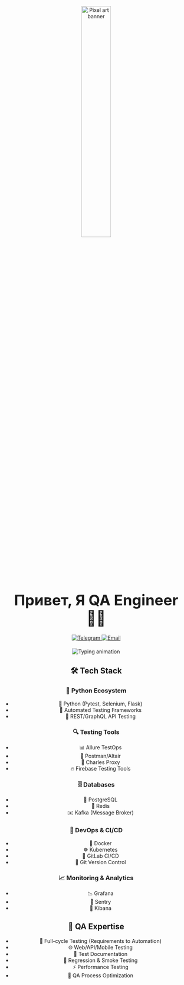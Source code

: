 <div align="center">
  <!-- Анимированный баннер -->
  <img src="https://media0.giphy.com/media/v1.Y2lkPTc5MGI3NjExM2h3NXlmb2prbXZpNWh2eXZ0dzExb3lwZTdlMDQybTFsdnJocmNvOSZlcD12MV9pbnRlcm5hbF9naWZfYnlfaWQmY3Q9Zw/YwG50u0cPiz3XBI61O/giphy.gif" width="40%" alt="Pixel art banner"/>
  
  <!-- Заголовок -->
  <h1 style="font-size: 2.5rem; margin: 20px 0;">Привет, Я QA Engineer 👨‍💻</h1>
  
  <!-- Контакты -->
  <div align="center" style="margin: 20px 0;">
    <a href="https://t.me/whoisbulat" target="_blank">
      <img src="https://img.shields.io/badge/Telegram-26A5E4?style=for-the-badge&logo=telegram&logoColor=white" alt="Telegram"/>
    </a>
    <a href="mailto:whoisbulat@mail.ru" target="_blank">
      <img src="https://img.shields.io/badge/Email-EA4335?style=for-the-badge&logo=gmail&logoColor=white" alt="Email"/>
    </a>
  </div>

  <!-- Анимированный текст -->
  <div align="center">
  <img src="https://readme-typing-svg.herokuapp.com?font=Fira+Code&size=20&duration=3000&pause=800&color=36BCF7&center=true&width=600&lines=🚀+Функциональное+и+автоматизированное+тестирование;🔍+WEB+%7C+API+%7C+Mobile+приложений;🤖+Стэк:+Python+Pytest+Request+Selenium+Playwright;📊+Оптимизация+QA+процессов+и+метрик" alt="Typing animation"/>
</div>

## 🛠 Tech Stack

### 🐍 Python Ecosystem
- 🐍 Python (Pytest, Selenium, Flask)
- 🤖 Automated Testing Frameworks
- 🔌 REST/GraphQL API Testing

### 🔍 Testing Tools
- 📊 Allure TestOps
- 📱 Postman/Altair
- 🔎 Charles Proxy
- 🔥 Firebase Testing Tools

### 🗄 Databases
- 🐘 PostgreSQL
- 🧠 Redis
- ✉️ Kafka (Message Broker)

### 🚀 DevOps & CI/CD
- 🐳 Docker
- ☸️ Kubernetes
- 🔄 GitLab CI/CD
- 🔀 Git Version Control

### 📈 Monitoring & Analytics
- 📉 Grafana
- 🚨 Sentry
- 📝 Kibana

## 🧪 QA Expertise
- 🔄 Full-cycle Testing (Requirements to Automation)
- 🌐 Web/API/Mobile Testing
- 📑 Test Documentation
- 🔁 Regression & Smoke Testing
- ⚡ Performance Testing
- 🎯 QA Process Optimization

